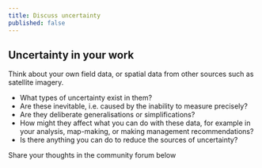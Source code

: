 ```yaml
---
title: Discuss uncertainty
published: false
---
```


## Uncertainty in your work

Think about your own field data, or spatial data from other sources such as satellite imagery.
- What types of uncertainty exist in them?
- Are these inevitable, i.e. caused by the inability to measure precisely?
- Are they deliberate generalisations or simplifications?
- How might they affect what you can do with these data, for example in your analysis, map-making, or making management recommendations?
- Is there anything you can do to reduce the sources of uncertainty?

Share your thoughts in the community forum below


<div id='discourse-comments'></div>

<script type="text/javascript">
  window.DiscourseEmbed = { discourseUrl: 'https://community.verdantlearn.org/', topicId: 532 };

  (function() {
    var d = document.createElement('script'); d.type = 'text/javascript'; d.async = true;
    d.src = window.DiscourseEmbed.discourseUrl + 'javascripts/embed.js';
    (document.getElementsByTagName('head')[0] || document.getElementsByTagName('body')[0]).appendChild(d);
  })();
</script>

